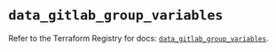 # `data_gitlab_group_variables`

Refer to the Terraform Registry for docs: [`data_gitlab_group_variables`](https://registry.terraform.io/providers/gitlabhq/gitlab/17.3.1/docs/data-sources/group_variables).
